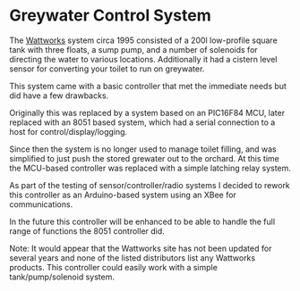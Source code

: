 # Greywater Control System

The [Wattworks](http://www.wattworks.com.au) system circa 1995
consisted of a 200l low-profile square tank with
three floats, a sump pump, and a number of solenoids for directing the
water to various locations.  Additionally it had a cistern level sensor
for converting your toilet to run on greywater.

This system came with a basic controller that met the immediate needs
but did have a few drawbacks.

Originally this was replaced by a system based on an PIC16F84 MCU, later
replaced with an 8051 based system, which
had a serial connection to a host for control/display/logging.

Since then the system is no longer used to manage toilet filling, and
was simplified to just push the stored grewater out to the orchard. At
this time the MCU-based controller was replaced with a simple latching
relay system.

As part of the testing of sensor/controller/radio systems I decided to
rework this controller as an Arduino-based system using an XBee for
communications.

In the future this controller will be enhanced to be able to handle
the full range of functions the 8051 controller did.

Note: It would appear that the Wattworks site has not been updated
for several years and none of the listed distributors list any
Wattworks products.  This controller could easily work with a
simple tank/pump/solenoid system.
